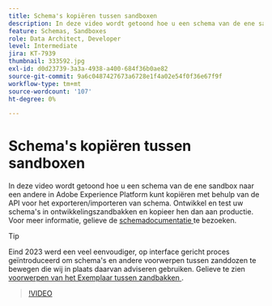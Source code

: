 ```yaml
---
title: Schema's kopiëren tussen sandboxen
description: In deze video wordt getoond hoe u een schema van de ene sandbox naar een andere in Adobe Experience Platform kunt kopiëren met behulp van de API voor het exporteren/importeren van schema.
feature: Schemas, Sandboxes
role: Data Architect, Developer
level: Intermediate
jira: KT-7939
thumbnail: 333592.jpg
exl-id: d0d23739-3a3a-4938-a400-684f36b0ae82
source-git-commit: 9a6c0487427673a6728e1f4a02e54f0f36e67f9f
workflow-type: tm+mt
source-wordcount: '107'
ht-degree: 0%

---
```


# Schema&#39;s kopiëren tussen sandboxen

In deze video wordt getoond hoe u een schema van de ene sandbox naar een andere in Adobe Experience Platform kunt kopiëren met behulp van de API voor het exporteren/importeren van schema. Ontwikkel en test uw schema&#39;s in ontwikkelingszandbakken en kopieer hen dan aan productie. Voor meer informatie, gelieve de [ schemadocumentatie ](https://experienceleague.adobe.com/docs/experience-platform/xdm/home.html?lang=nl) te bezoeken.

>[!TIP]
>
>Eind 2023 werd een veel eenvoudiger, op interface gericht proces geïntroduceerd om schema&#39;s en andere voorwerpen tussen zanddozen te bewegen die wij in plaats daarvan adviseren gebruiken. Gelieve te zien [ voorwerpen van het Exemplaar tussen zandbakken ](https://experienceleague.adobe.com/docs/platform-learn/tutorials/admin/copy-objects-between-sandboxes.html).

>[!VIDEO](https://video.tv.adobe.com/v/333592?learn=on)
